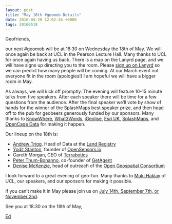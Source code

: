 ```yaml
--- 
layout: post
title: "May 18th #geomob Details"
date: 2016-04-20 12:02:16 +0000
tags: 20160518
---
```

Geofriends,

our next #geomob will be at 18:30 on Wednesday the 18th of May. We will once again be back at UCL in the Pearson Lecture Hall. Many thanks to UCL for once again having us back. There is a map on the Lanyrd page, and we will have signs up directing you to the room. Please [sign up on Lanyrd](http://lanyrd.com/2016/geomob-may/) so we can predict how many people will be coming. At our March event not everyone fit in the room (apologies!) I am hopeful we will have a bigger room in May.

As always, we will kick off promptly. The evening will feature 10-15 minute talks from five speakers. After each speaker there will be time for a few questions from the audience. After the final speaker we’ll vote by show of hands for the winner of the SplashMaps best speaker prize, and then head off to the pub for geobeers generously funded by our sponsors. Many thanks to [KnowWhere](http://knowwhereconsulting.co.uk/), [What3Words](http://what3words.com/), [iGeolise](http://www.igeolise.com/), [Esri UK](http://www.esriuk.com/), [SplashMaps](http://www.splash-maps.com/), and [OpenCage Data](https://geocoder.opencagedata.com/) for making it happen.

Our lineup on the 18th is:

*   [Andrew Trigg](https://twitter.com/adtrigg), Head of Data at the [Land Registry](https://www.gov.uk/government/organisations/land-registry)
*   [Yodit Stanton](https://twitter.com/yoditstanton), founder of [OpenSensors.io](https://www.opensensors.io)
*   Gareth Morgan, CEO of [Terrabotics](http://terrabotics.co/)
*   [Peter Thum-Bonanno](https://twitter.com/peter_t_b), co-founder of [GetAgent](https://www.getagent.co.uk/)
*   [Denise McKenzie](https://twitter.com/SpatialRed), head of outreach of the [Open Geospatial Consortium](http://www.opengeospatial.org/)

I look forward to a great evening of geo-fun. Many thanks to [Muki Haklay](https://twitter.com/mhaklay) of UCL, our speakers, and our sponsors for making it possible.

If you can’t make it in May please join us on [July 14th, September 7th, or November 2nd](http://geomobldn.org/post/137147492800/the-year-ahead).

See you at 18:30 on the 18th of May,

[Ed](https://twitter.com/freyfogle)